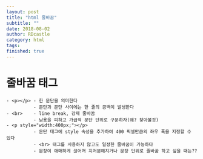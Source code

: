 ```yaml
---
layout: post
title: "html 줄바꿈"
subtitle: ""
date: 2018-08-02
author: RDcastle
category: html
tags:
finished: true
---
```



# 줄바꿈 태그


    - <p></p> - 한 문단을 의미한다
              - 문단과 문단 사이에는 한 줄의 공백이 발생한다
    - <br>    - line break, 강제 줄바꿈
              - 남용을 피하고 가급적 문단 단위로 구분하자(왜? 찾아볼것)
    - <p style="width:400px;"></p>
              - 문단 태그에 style 속성을 추가하여 400 픽셀만큼의 좌우 폭을 지정할 수 있다
              - <br> 태그를 사용하지 않고도 일정한 줄바꿈이 가능하다
              - 문장이 애매하게 끊어져 지저분해지거나 문장 단위로 줄바꿈 하고 싶을 때는??
